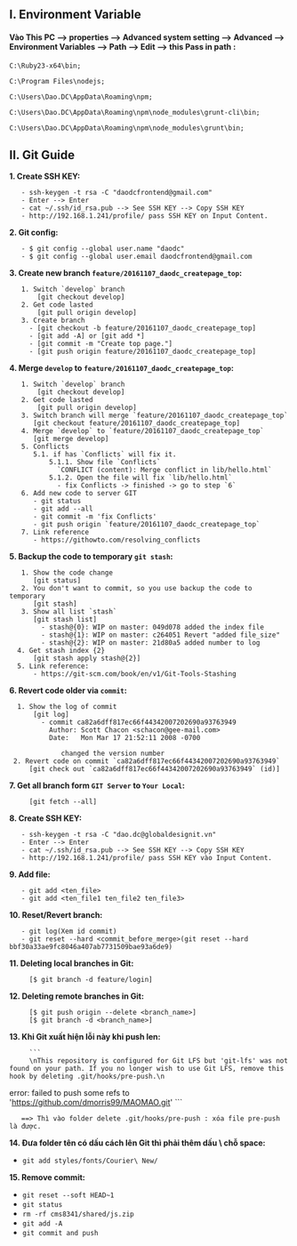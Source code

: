 
## I. Environment Variable

#### Vào This PC --> properties --> Advanced system setting --> Advanced --> Environment Variables --> Path --> Edit --> this Pass in path : 


```
C:\Ruby23-x64\bin;

C:\Program Files\nodejs;

C:\Users\Dao.DC\AppData\Roaming\npm;

C:\Users\Dao.DC\AppData\Roaming\npm\node_modules\grunt-cli\bin;

C:\Users\Dao.DC\AppData\Roaming\npm\node_modules\grunt\bin;
```



## II. Git Guide

 **1. Create SSH KEY:**

       - ssh-keygen -t rsa -C "daodcfrontend@gmail.com"
       - Enter --> Enter
       - cat ~/.ssh/id_rsa.pub --> See SSH KEY --> Copy SSH KEY
       - http://192.168.1.241/profile/ pass SSH KEY on Input Content.

 **2. Git config:**

       - $ git config --global user.name "daodc"
       - $ git config --global user.email daodcfrontend@gmail.com

  **3. Create new branch `feature/20161107_daodc_createpage_top`:**

       1. Switch `develop` branch 
           [git checkout develop]
       2. Get code lasted
           [git pull origin develop]
       3. Create branch
         - [git checkout -b feature/20161107_daodc_createpage_top]
         - [git add -A] or [git add *]
         - [git commit -m "Create top page."]
         - [git push origin feature/20161107_daodc_createpage_top]

  **4. Merge `develop` to `feature/20161107_daodc_createpage_top`:**

       1. Switch `develop` branch 
           [git checkout develop]
       2. Get code lasted
           [git pull origin develop]
       3. Switch branch will merge `feature/20161107_daodc_createpage_top`
          [git checkout feature/20161107_daodc_createpage_top]
       4. Merge `develop` to `feature/20161107_daodc_createpage_top`
          [git merge develop]
       5. Conflicts
          5.1. if has `Conflicts` will fix it.
              5.1.1. Show file `Conflicts`
                `CONFLICT (content): Merge conflict in lib/hello.html`
              5.1.2. Open the file will fix `lib/hello.html`
                - fix Conflicts -> finished -> go to step `6`
       6. Add new code to server GIT
          - git status
          - git add --all
          - git commit -m 'fix Conflicts'
          - git push origin `feature/20161107_daodc_createpage_top`
       7. Link reference
          - https://githowto.com/resolving_conflicts
       
  **5. Backup the code to temporary `git stash`:**

       1. Show the code change
          [git status]
       2. You don't want to commit, so you use backup the code to temporary
          [git stash]
       3. Show all list `stash`
          [git stash list]
            - stash@{0}: WIP on master: 049d078 added the index file
            - stash@{1}: WIP on master: c264051 Revert "added file_size"
            - stash@{2}: WIP on master: 21d80a5 added number to log
      4. Get stash index {2}
          [git stash apply stash@{2}]
      5. Link reference: 
          - https://git-scm.com/book/en/v1/Git-Tools-Stashing

  **6. Revert code older via `commit`:**

      1. Show the log of commit
          [git log]
            - commit ca82a6dff817ec66f44342007202690a93763949
              Author: Scott Chacon <schacon@gee-mail.com>
              Date:   Mon Mar 17 21:52:11 2008 -0700

                 changed the version number
     2. Revert code on commit `ca82a6dff817ec66f44342007202690a93763949`
         [git check out `ca82a6dff817ec66f44342007202690a93763949` (id)]

  **7. Get all branch form `GIT Server` to `Your Local`:**

         [git fetch --all]
     
  **8. Create SSH KEY:**

       - ssh-keygen -t rsa -C "dao.dc@globaldesignit.vn"
       - Enter --> Enter
       - cat ~/.ssh/id_rsa.pub --> See SSH KEY --> Copy SSH KEY
       - http://192.168.1.241/profile/ pass SSH KEY vào Input Content.

  **9. Add file:**

       - git add <ten_file>
       - git add <ten_file1 ten_file2 ten_file3>

  **10. Reset/Revert branch:**

       - git log(Xem id commit)
       - git reset --hard <commit_before_merge>(git reset --hard bbf30a33ae9fc8046a407ab7731509bae93a6de9)

  **11. Deleting local branches in Git:**

         [$ git branch -d feature/login]

   **12. Deleting remote branches in Git:**

         [$ git push origin --delete <branch_name>]
         [$ git branch -d <branch_name>]

   **13. Khi Git xuất hiện lỗi này khi push len:**
        
         ```
         \nThis repository is configured for Git LFS but 'git-lfs' was not found on your path. If you no longer wish to use Git LFS, remove this hook by deleting .git/hooks/pre-push.\n
error: failed to push some refs to 'https://github.com/dmorris99/MAOMAO.git'
         ```

       ==> Thì vào folder delete .git/hooks/pre-push : xóa file pre-push là được.

   **14. Đưa folder tên có dấu cách lên Git thì phải thêm dấu \ chỗ space:**

   - ```git add styles/fonts/Courier\ New/```

   **15. Remove commit:**

   - ```git reset --soft HEAD~1```
   - ```git status```
   - ```rm -rf cms8341/shared/js.zip```
   - ```git add -A```
   - ```git commit and push```
